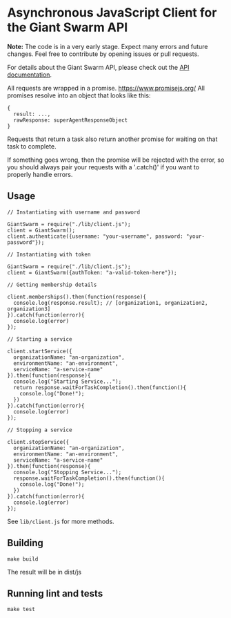 # Asynchronous JavaScript Client for the Giant Swarm API

__Note:__ The code is in a very early stage. Expect many errors and future changes. Feel free to contribute by opening issues or pull requests.

For details about the Giant Swarm API, please check out the [API documentation](https://docs.giantswarm.io/reference/api/).

All requests are wrapped in a promise. https://www.promisejs.org/
All promises resolve into an object that looks like this:
```
{
  result: ...,
  rawResponse: superAgentResponseObject
}
```

Requests that return a task also return another promise for waiting on that task
to complete.

If something goes wrong, then the promise will be rejected with the error, so
you should always pair your requests with a '.catch()' if you want to properly
handle errors.

## Usage

```
// Instantiating with username and password

GiantSwarm = require("./lib/client.js");
client = GiantSwarm();
client.authenticate({username: "your-username", password: "your-password"});

// Instantiating with token

GiantSwarm = require("./lib/client.js");
client = GiantSwarm({authToken: "a-valid-token-here"});

// Getting membership details

client.memberships().then(function(response){
  console.log(response.result); // [organization1, organization2, organization3]
}).catch(function(error){
  console.log(error)
});

// Starting a service

client.startService({
  organizationName: "an-organization",
  environmentName: "an-environment",
  serviceName: "a-service-name"
}).then(function(response){
  console.log("Starting Service...");
  return response.waitForTaskCompletion().then(function(){
    console.log("Done!");
  })
}).catch(function(error){
  console.log(error)
});

// Stopping a service

client.stopService({
  organizationName: "an-organization",
  environmentName: "an-environment",
  serviceName: "a-service-name"
}).then(function(response){
  console.log("Stopping Service...");
  response.waitForTaskCompletion().then(function(){
    console.log("Done!");
  })
}).catch(function(error){
  console.log(error)
});
```

See `lib/client.js` for more methods.

## Building

```
make build
```

The result will be in dist/js

## Running lint and tests

```nohighlight
make test
```
